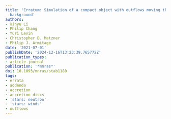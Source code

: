 ```yaml
---
title: 'Erratum: Simulation of a compact object with outflows moving through a gaseous
  background'
authors:
- Xinyu Li
- Philip Chang
- Yuri Levin
- Christopher D. Matzner
- Philip J. Armitage
date: '2021-07-01'
publishDate: '2024-12-16T13:23:39.765772Z'
publication_types:
- article-journal
publication: '*mnras*'
doi: 10.1093/mnras/stab1180
tags:
- errata
- addenda
- accretion
- accretion discs
- 'stars: neutron'
- 'stars: winds'
- outflows
---
```

